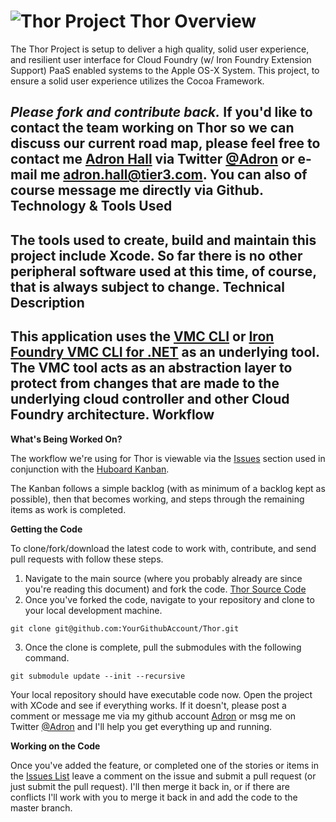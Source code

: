 ![Thor](http://adronhall.smugmug.com/Software/Software-Development/Pyrocumulus/i-NqSGc4m/0/S/Marvel-vs-Capcom-3-MVC3-S.jpg "Thor")
Project Thor Overview
===
The Thor Project is setup to deliver a high quality, solid user experience, and resilient user interface for Cloud Foundry (w/ Iron Foundry Extension Support) PaaS enabled systems to the Apple OS-X System. This project, to ensure a solid user experience utilizes the Cocoa Framework.

_**Please fork and contribute back.**_ If you'd like to contact the team working on Thor so we can discuss our current road map, please feel free to contact me [Adron Hall](https://github.com/Adron/) via Twitter [@Adron](https://twitter.com/#!/adron) or e-mail me <adron.hall@tier3.com>. You can also of course message me directly via Github.
Technology & Tools Used
---
The tools used to create, build and maintain this project include Xcode. So far there is no other peripheral software used at this time, of course, that is always subject to change.
Technical Description
---
This application uses the [VMC CLI](https://github.com/cloudfoundry/vmc) or  [Iron Foundry VMC CLI for .NET](https://github.com/IronFoundry/vmc) as an underlying tool. The VMC tool acts as an abstraction layer to protect from changes that are made to the underlying cloud controller and other Cloud Foundry architecture.
Workflow
---
**What's Being Worked On?**

The workflow we're using for Thor is viewable via the [Issues](https://github.com/IronFoundry/Thor/issues) section used in conjunction with the [Huboard Kanban](http://huboard.com/IronFoundry/Thor/board).

The Kanban follows a simple backlog (with as minimum of a backlog kept as possible), then that becomes working, and steps through the remaining items as work is completed.

**Getting the Code**

To clone/fork/download the latest code to work with, contribute, and send pull requests with follow these steps.

 1. Navigate to the main source (where you probably already are since you're reading this document) and fork the code. [Thor Source Code](https://github.com/IronFoundry/Thor)
 2. Once you've forked the code, navigate to your repository and clone to your local development machine.

`git clone git@github.com:YourGithubAccount/Thor.git`

 3. Once the clone is complete, pull the submodules with the following command.

`git submodule update --init --recursive`

Your local repository should have executable code now. Open the project with XCode and see if everything works. If it doesn't, please post a comment or message me via my github account [Adron](https://github.com/Adron) or msg me on Twitter [@Adron](http://twitter.com/adron) and I'll help you get everything up and running.

**Working on the Code**

Once you've added the feature, or completed one of the stories or items in the [Issues List](https://github.com/IronFoundry/Thor/issues?state=open) leave a comment on the issue and submit a pull request (or just submit the pull request). I'll then merge it back in, or if there are conflicts I'll work with you to merge it back in and add the code to the master branch.